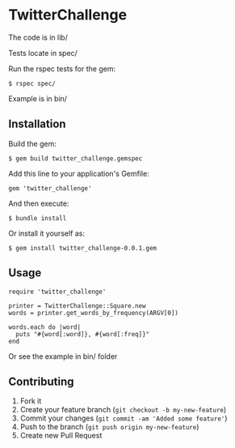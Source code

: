 # TwitterChallenge

The code is in lib/

Tests locate in spec/

Run the rspec tests for the gem:

    $ rspec spec/

Example is in bin/


## Installation
Build the gem:

    $ gem build twitter_challenge.gemspec

Add this line to your application's Gemfile:

    gem 'twitter_challenge'

And then execute:

    $ bundle install

Or install it yourself as:

    $ gem install twitter_challenge-0.0.1.gem

## Usage

    require 'twitter_challenge'

    printer = TwitterChallenge::Square.new
    words = printer.get_words_by_frequency(ARGV[0])

    words.each do |word|
      puts "#{word[:word]}, #{word[:freq]}"
    end

Or see the example in bin/ folder


## Contributing

1. Fork it
2. Create your feature branch (`git checkout -b my-new-feature`)
3. Commit your changes (`git commit -am 'Added some feature'`)
4. Push to the branch (`git push origin my-new-feature`)
5. Create new Pull Request

